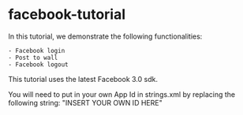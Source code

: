 facebook-tutorial
=================

In this tutorial, we demonstrate the following functionalities:

	- Facebook login
	- Post to wall
	- Facebook logout

This tutorial uses the latest Facebook 3.0 sdk.

You will need to put in your own App Id in strings.xml by replacing the following string: "INSERT YOUR OWN ID HERE"